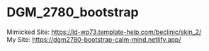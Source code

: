 # DGM_2780_bootstrap

Mimicked Site: https://ld-wp73.template-help.com/beclinic/skin_2/ \
My Site: https://dgm2780-bootstrap-calm-mind.netlify.app/
